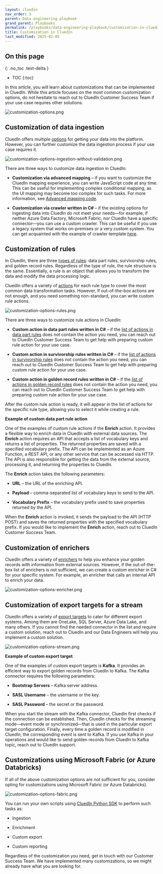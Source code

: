 ```yaml
---
layout: cluedin
nav_order: 3
parent: Data engineering playbook
grand_parent: Playbooks
permalink: /playbooks/data-engineering-playbook/customization-in-cluedin
title: Customization in CluedIn
last_modified: 2025-02-05
---
```

## On this page
{: .no_toc .text-delta }
- TOC
{:toc}

In this article, you will learn about customizations that can be implemented in CluedIn. While this article focuses on the most common customization options, do not hesitate to reach out to CluedIn Customer Success Team if your use case requires other solutions.

![customization-options.png](../../assets/images/playbooks/customization-options.png)

## Customization of data ingestion

CluedIn offers multiple [options](https://documentation.cluedin.net/playbooks/data-ingestion-playbook/pick-the-right-tool) for getting your data into the platform. However, you can further customize the data ingestion process if your use case requires it.

![customization-options-ingestion-without-validation.png](../../assets/images/playbooks/customization-options-ingestion-without-validation.png)

There are three ways to customize data ingestion in CluedIn:

- **Customization via advanced mapping** – if you want to customize the CluedIn mapping experience, you can write JavaScript code at any time. This can be useful for implementing complex conditional mapping, as the UI mapping may become too complex for such tasks. For more information, see [Advanced mapping code](/integration/additional-operations-on-records/advanced-mapping-code).

- **Customization via crawler written in C#** – if the existing options for ingesting data into CluedIn do not meet your needs—for example, if neither Azure Data Factory, Microsoft Fabric, nor CluedIn have a specific connector—you can use a custom crawler. This can be useful if you use a legacy system that works on-premises or a very custom system. You can get acquainted with the example of crawler template [here](https://github.com/CluedIn-io/CluedIn.Connector.SqlServer).

## Customization of rules

In CluedIn, there are three [types of rules](/management/rules/rule-types): data part rules, survivorship rules, and golden record rules. Regardless of the type of rule, the rule structure is the same. Essentially, a rule is an object that allows you to transform the data and modify the data processing logic. 

CluedIn offers a variety of [actions](/management/rules/rules-reference) for each rule type to cover the most common data transformation tasks. However, if out-of-the-box actions are not enough, and you need something non-standard, you can write custom rule actions.

![customization-options-rules.png](../../assets/images/playbooks/customization-options-rules.png)

There are three ways to customize rule actions in CluedIn:

- **Custom action in data part rules written in C#** – if the [list of actions in data part rules](/management/rules/rules-reference#actions-in-data-part-rules) does not contain the action you need, you can reach out to CluedIn Customer Success Team to get help with preparing custom rule action for your use case.

- **Custom action in survivorship rules written in C#** – if the [list of actions in survivorship rules](/management/rules/rules-reference#actions-in-survivorship-rules) does not contain the action you need, you can reach out to CluedIn Customer Success Team to get help with preparing custom rule action for your use case.

- **Custom action in golden record rules written in C#** – if the [list of actions in golden record rules](/management/rules/rules-reference#actions-in-golden-record-rules) does not contain the action you need, you can reach out to CluedIn Customer Success Team to get help with preparing custom rule action for your use case.

After the custom rule action is ready, it will appear in the list of actions for the specific rule type, allowing you to select it while creating a rule.

**Example of custom data part rule action**

One of the examples of custom rule actions if the **Enrich** action. It provides a flexible way to enrich data in CluedIn with external data sources. The **Enrich** action requires an API that accepts a list of vocabulary keys and returns a list of properties. The returned properties are saved with a specified vocabulary prefix. The API can be implemented as an Azure Function, a REST API, or any other service that can be accessed via HTTP. The API is also responsible for getting the data from the external source, processing it, and returning the properties to CluedIn.

The **Enrich** action takes the following parameters:

- **URL** – the URL of the enriching API.

- **Payload** – comma-separated list of vocabulary keys to send to the API.

- **Vocabulary Prefix** – the vocabulary prefix used to save properties returned by the API.

When the **Enrich** action is invoked, it sends the payload to the API (HTTP POST) and saves the returned properties with the specified vocabulary prefix. If you would like to implement the **Enrich** action, reach out to CluedIn Customer Success Team.

## Customization of enrichers

CluedIn offers a variety of [enrichers](/preparation/enricher/enricher-reference) to help you enhance your golden records with information from external sources. However, if the out-of-the-box list of enrichers is not sufficient, we can create a custom enricher in C# for your specific system. For example, an enricher that calls an internal API to enrich your data.

![customization-options-enricher.png](../../assets/images/playbooks/customization-options-enricher.png)

## Customization of export targets for a stream

CluedIn offers a variety of [export targets](/consume/export-targets/connector-reference) to cater for different export systems. Among them are OneLake, SQL Server, Azure Data Lake, and many others. If you cannot find the needed connector in the list and require a custom solution, reach out to CluedIn and our Data Engineers will help you implement a custom solution.

![customization-options-stream.png](../../assets/images/playbooks/customization-options-stream.png)

**Example of custom export target**

One of the examples of custom export targets is **Kafka**. It provides an efficient way to export golden records from CluedIn to Kafka. The Kafka connector requires the following parameters:

- **Bootstrap Servers** – Kafka server address.

- **SASL Username** – the username or the key.

- **SASL Password** – the secret or the password.

When you start the stream with the Kafka connector, CluedIn first checks if the connection can be established. Then, CluedIn checks for the streaming mode—event mode or synchronized—that is used in the particular export target configuration. Finally, every time a golden record is modified in CluedIn, the corresponding event is sent to Kafka. If you use Kafka in your operations and would like to send golden records from CluedIn to Kafka topic, reach out to CluedIn support.

## Customizations using Microsoft Fabric (or Azure Databricks)

If all of the above customization options are not sufficient for you, consider opting for customizations using Microsoft Fabric (or Azure Databricks).

![customization-options-fabric.png](../../assets/images/playbooks/customization-options-fabric.png)

You can run your own scripts using [CluedIn Python SDK](/playbooks/data-engineering-playbook/python-sdk) to perform such tasks as:

- Ingestion

- Enrichment

- Custom export

- Custom reporting

Regardless of the customization you need, get in touch with our Customer Success Team. We have implemented many customizations, so we might already have what you are looking for.